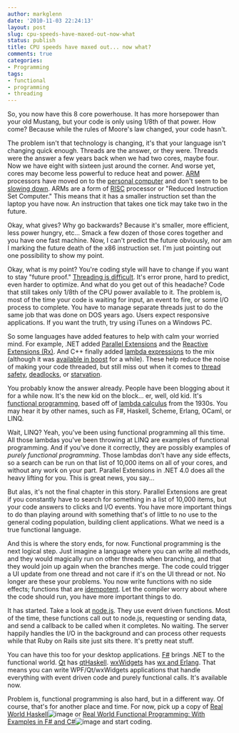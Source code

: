 ```yaml
---
author: markglenn
date: '2010-11-03 22:24:13'
layout: post
slug: cpu-speeds-have-maxed-out-now-what
status: publish
title: CPU speeds have maxed out... now what?
comments: true
categories:
- Programming
tags:
- functional
- programming
- threading
---
```


So, you now have this 8 core powerhouse. It has more horsepower than your old
Mustang, but your code is only using 1/8th of that power. How come? Because
while the rules of Moore's law changed, your code hasn't.

<!--more-->

The problem isn't that technology is changing, it's that your language isn't
changing quick enough. Threads are the answer, or they were.  Threads were the
answer a few years back when we had two cores, maybe four. Now we have eight
with sixteen just around the corner. And worse yet, cores may become less
powerful to reduce heat and power.
[ARM](http://en.wikipedia.org/wiki/Arm_architecture) processors have moved on
to the [personal computer](http://en.wikipedia.org/wiki/Netbook) and don't seem
to be [slowing down](http://simmtester.com/page/news/shownews.asp?num=13364).
ARMs are a form of
[RISC](http://en.wikipedia.org/wiki/Reduced_instruction_set_computer) processor
or "Reduced Instruction Set Computer." This means that it has a smaller
instruction set than the laptop you have now. An instruction that takes one
tick may take two in the future. 

Okay, what gives? Why go backwards? Because it's smaller, more efficient, less
power hungry, etc... Smack a few dozen of those cores together and you have one
fast machine. Now, I can't predict the future obviously, nor am I marking the
future death of the x86 instruction set. I'm just pointing out one possibility
to show my point. 

Okay, what is my point? You're coding style will have to change if you want to
stay "future proof." [Threading is difficult](http://blogs.msdn.com/b/jmstall/archive/2008/01/30/why-threading-is-hard.aspx).
It's error prone, hard to predict, even harder to optimize. And what do you get
out of this headache? Code that still takes only 1/8th of the CPU power
available to it. The problem is, most of the time your code is waiting for
input, an event to fire, or some I/O process to complete.  You have to manage
separate threads just to do the same job that was done on DOS years ago. Users
expect responsive applications. If you want the truth, try using iTunes on a
Windows PC.

So some languages have added features to help with calm your worried mind. For
example, .NET added [Parallel Extensions](http://en.wikipedia.org/wiki/Parallel_Extensions) 
and the [Reactive Extensions (Rx)](http://msdn.microsoft.com/en-us/devlabs/ee794896.aspx). And
C++ finally added [lambda expressions](http://en.wikipedia.org/wiki/C++0x#Lambda_functions_and_expressions)
to the mix (although it was [available in boost](http://www.boost.org/doc/libs/1_44_0/doc/html/lambda.html) for a while).
These help reduce the noise of making your code threaded, but still miss out
when it comes to [thread safety](http://en.wikipedia.org/wiki/Thread_safety),
[deadlocks](http://en.wikipedia.org/wiki/Deadlock), or
[starvation](http://en.wikipedia.org/wiki/Dining_philosophers_problem).

You probably know the answer already. People have been blogging about it for a
while now. It's the new kid on the block... er, well, old kid.  It's
[functional programming](http://en.wikipedia.org/wiki/Functional_programming),
based off of [lambda calculus](http://en.wikipedia.org/wiki/Lambda_calculus)
from the 1930s. You may hear it by other names, such as F\#, Haskell, Scheme,
Erlang, OCaml, or LINQ. 

Wait, LINQ? Yeah, you've been using functional programming all this time. All
those lambdas you've been throwing at LINQ are examples of functional
programming. And if you've done it correctly, they are possibly examples of
*purely functional programming*. Those lambdas don't have any side effects, so
a search can be run on that list of 10,000 items on all of your cores, and
without any work on your part. Parallel Extensions in .NET 4.0 does all the
heavy lifting for you. This is great news, you say... 

But alas, it's not the final chapter in this story. Parallel Extensions are
great if you constantly have to search for something in a list of 10,000 items,
but your code answers to clicks and I/O events. You have more important things
to do than playing around with something that's of little to no use to the
general coding population, building client applications. What we need is a true
functional language. 

And this is where the story ends, for now. Functional programming is the next
logical step. Just imagine a language where you can write all methods, and they
would magically run on other threads when branching, and that they would join
up again when the branches merge. The code could trigger a UI update from one
thread and not care if it's on the UI thread or not. No longer are these your
problems. You now write functions with no side effects; functions that are
[idempotent](http://en.wikipedia.org/wiki/Idempotence). Let the compiler worry
about where the code should run, you have more important things to do. 

It has started. Take a look at [node.js](http://nodejs.org/). They use event
driven functions. Most of the time, these functions call out to node.js,
requesting or sending data, and send a callback to be called when it completes.
No waiting.  The server happily handles the I/O in the background and can
process other requests while that Ruby on Rails site just sits there. It's
pretty neat stuff. 

You can have this too for your desktop applications.
[F\#](http://research.microsoft.com/en-us/um/cambridge/projects/fsharp/default.aspx)
brings .NET to the functional world. [Qt](http://qt.nokia.com/) has
[qtHaskell](http://qthaskell.berlios.de/).
[wxWidgets](http://www.wxwidgets.org/) has 
[wx and Erlang](http://www.erlang.org/doc/apps/wx/chapter.html). That means you can
write WPF/Qt/wxWidgets applications that handle everything with event driven
code and purely functional calls. It's available now.

Problem is, functional programming is also hard, but in a different way.  Of
course, that's for another place and time. For now, pick up a copy of 
[Real World Haskell](http://www.amazon.com/gp/product/0596514980?ie=UTF8&tag=codefixes-20&linkCode=as2&camp=1789&creative=390957&creativeASIN=0596514980)![image](http://www.assoc-amazon.com/e/ir?t=codefixes-20&l=as2&o=1&a=0596514980)
or [Real World Functional Programming: With Examples in F\# and C\#](http://www.amazon.com/gp/product/1933988924?ie=UTF8&tag=codefixes-20&linkCode=as2&camp=1789&creative=390957&creativeASIN=1933988924)![image](http://www.assoc-amazon.com/e/ir?t=codefixes-20&l=as2&o=1&a=1933988924)
and start coding.
